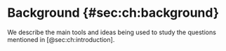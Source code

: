
# Background {#sec:ch:background}

We describe the main tools and ideas being used to study the questions mentioned in [@sec:ch:introduction]. 
